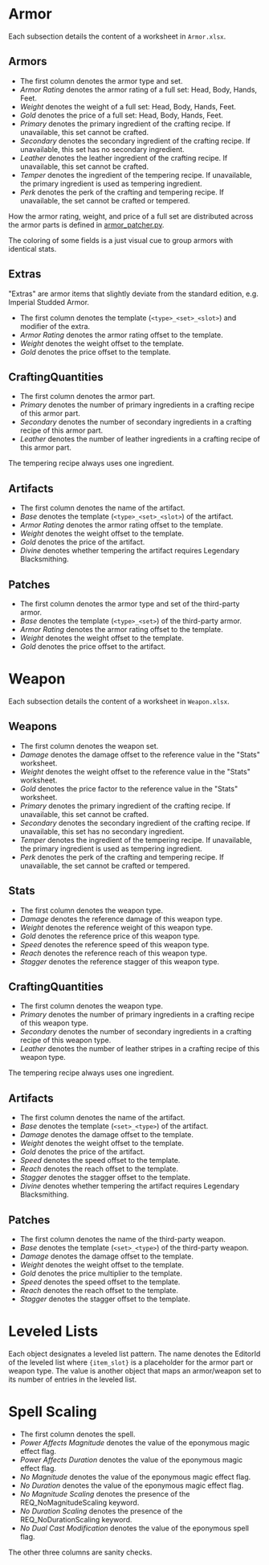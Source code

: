 Armor
=====

Each subsection details the content of a worksheet in `Armor.xlsx`.

Armors
------

* The first column denotes the armor type and set.
* _Armor Rating_ denotes the armor rating of a full set: Head, Body, Hands, Feet.
* _Weight_ denotes the weight of a full set: Head, Body, Hands, Feet.
* _Gold_ denotes the price of a full set: Head, Body, Hands, Feet.
* _Primary_ denotes the primary ingredient of the crafting recipe. If unavailable, this set cannot be crafted.
* _Secondary_ denotes the secondary ingredient of the crafting recipe. If unavailable, this set has no secondary ingredient.
* _Leather_ denotes the leather ingredient of the crafting recipe. If unavailable, this set cannot be crafted.
* _Temper_ denotes the ingredient of the tempering recipe. If unavailable, the primary ingredient is used as tempering ingredient.
* _Perk_ denotes the perk of the crafting and tempering recipe. If unavailable, the set cannot be crafted or tempered.

How the armor rating, weight, and price of a full set are distributed across the armor parts is defined in [armor_patcher.py](../armor_patcher.py).

The coloring of some fields is a just visual cue to group armors with identical stats.

Extras
------

"Extras" are armor items that slightly deviate from the standard edition, e.g. Imperial Studded Armor.

* The first column denotes the template (`<type>_<set>_<slot>`) and modifier of the extra.
* _Armor Rating_ denotes the armor rating offset to the template.
* _Weight_ denotes the weight offset to the template.
* _Gold_ denotes the price offset to the template.

CraftingQuantities
------------------

* The first column denotes the armor part.
* _Primary_ denotes the number of primary ingredients in a crafting recipe of this armor part.
* _Secondary_ denotes the number of secondary ingredients in a crafting recipe of this armor part.
* _Leather_ denotes the number of leather ingredients in a crafting recipe of this armor part.

The tempering recipe always uses one ingredient.

Artifacts
---------

* The first column denotes the name of the artifact.
* _Base_ denotes the template (`<type>_<set>_<slot>`) of the artifact.
* _Armor Rating_ denotes the armor rating offset to the template.
* _Weight_ denotes the weight offset to the template.
* _Gold_ denotes the price of the artifact.
* _Divine_ denotes whether tempering the artifact requires Legendary Blacksmithing.

Patches
-------

* The first column denotes the armor type and set of the third-party armor.
* _Base_ denotes the template (`<type>_<set>`) of the third-party armor.
* _Armor Rating_ denotes the armor rating offset to the template.
* _Weight_ denotes the weight offset to the template.
* _Gold_ denotes the price offset to the artifact.

Weapon
======

Each subsection details the content of a worksheet in `Weapon.xlsx`.

Weapons
-------

* The first column denotes the weapon set.
* _Damage_ denotes the damage offset to the reference value in the "Stats" worksheet.
* _Weight_ denotes the weight offset to the reference value in the "Stats" worksheet.
* _Gold_ denotes the price factor to the reference value in the "Stats" worksheet.
* _Primary_ denotes the primary ingredient of the crafting recipe. If unavailable, this set cannot be crafted.
* _Secondary_ denotes the secondary ingredient of the crafting recipe. If unavailable, this set has no secondary ingredient.
* _Temper_ denotes the ingredient of the tempering recipe. If unavailable, the primary ingredient is used as tempering ingredient.
* _Perk_ denotes the perk of the crafting and tempering recipe. If unavailable, the set cannot be crafted or tempered.

Stats
-----

* The first column denotes the weapon type.
* _Damage_ denotes the reference damage of this weapon type.
* _Weight_ denotes the reference weight of this weapon type.
* _Gold_ denotes the reference price of this weapon type.
* _Speed_ denotes the reference speed of this weapon type.
* _Reach_ denotes the reference reach of this weapon type.
* _Stagger_ denotes the reference stagger of this weapon type.

CraftingQuantities
------------------

* The first column denotes the weapon type.
* _Primary_ denotes the number of primary ingredients in a crafting recipe of this weapon type.
* _Secondary_ denotes the number of secondary ingredients in a crafting recipe of this weapon type.
* _Leather_ denotes the number of leather stripes in a crafting recipe of this weapon type.

The tempering recipe always uses one ingredient.

Artifacts
---------

* The first column denotes the name of the artifact.
* _Base_ denotes the template (`<set>_<type>`) of the artifact.
* _Damage_ denotes the damage offset to the template.
* _Weight_ denotes the weight offset to the template.
* _Gold_ denotes the price of the artifact.
* _Speed_ denotes the speed offset to the template.
* _Reach_ denotes the reach offset to the template.
* _Stagger_ denotes the stagger offset to the template.
* _Divine_ denotes whether tempering the artifact requires Legendary Blacksmithing.

Patches
-------

* The first column denotes the name of the third-party weapon.
* _Base_ denotes the template (`<set>_<type>`) of the third-party weapon.
* _Damage_ denotes the damage offset to the template.
* _Weight_ denotes the weight offset to the template.
* _Gold_ denotes the price multiplier to the template.
* _Speed_ denotes the speed offset to the template.
* _Reach_ denotes the reach offset to the template.
* _Stagger_ denotes the stagger offset to the template.

Leveled Lists
=============

Each object designates a leveled list pattern. The name denotes the EditorId of the leveled list where `{item_slot}` is a placeholder for the armor part or weapon type. The value is another object that maps an armor/weapon set to its number of entries in the leveled list.

Spell Scaling
=============

* The first column denotes the spell.
* _Power Affects Magnitude_ denotes the value of the eponymous magic effect flag.
* _Power Affects Duration_ denotes the value of the eponymous magic effect flag.
* _No Magnitude_ denotes the value of the eponymous magic effect flag.
* _No Duration_ denotes the value of the eponymous magic effect flag.
* _No Magnitude Scaling_ denotes the presence of the REQ_NoMagnitudeScaling keyword.
* _No Duration Scaling_ denotes the presence of the REQ_NoDurationScaling keyword.
* _No Dual Cast Modification_ denotes the value of the eponymous spell flag.

The other three columns are sanity checks.
